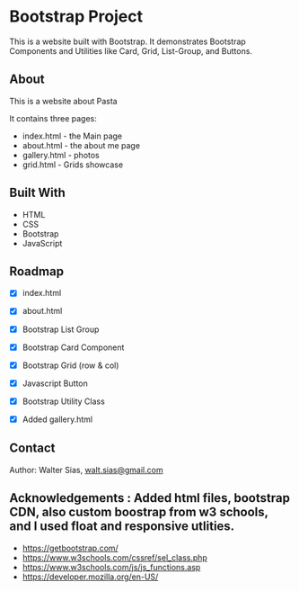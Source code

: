 # Bootstrap Project

This is a website built with Bootstrap. It demonstrates Bootstrap Components and Utilities like Card, Grid, List-Group, and Buttons.

## About

This is a website about Pasta

It contains three pages:

* index.html - the Main page
* about.html - the about me page
* gallery.html - photos 
* grid.html - Grids showcase



## Built With

- HTML
- CSS
- Bootstrap
- JavaScript


## Roadmap

- [x] index.html
- [x] about.html
- [x] Bootstrap List Group
- [x] Bootstrap Card Component
- [x] Bootstrap Grid (row & col)
- [x] Javascript Button
- [x] Bootstrap Utility Class
- [x] Added gallery.html


## Contact

Author: Walter Sias, walt.sias@gmail.com

## Acknowledgements : Added html files, bootstrap CDN, also custom boostrap from w3 schools, and I used float and responsive utlities. 

- https://getbootstrap.com/
- https://www.w3schools.com/cssref/sel_class.php
- https://www.w3schools.com/js/js_functions.asp
- https://developer.mozilla.org/en-US/